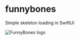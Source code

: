 # funnybones
Simple skeleton loading in SwiftUI

![FunnyBones logo](http://2.bp.blogspot.com/-BoKYmnpzGJo/Uk1WeWtX-CI/AAAAAAAACp8/DP-IVJeegCQ/s1600/FunnyBonesHeader2_Oct2013.png)
